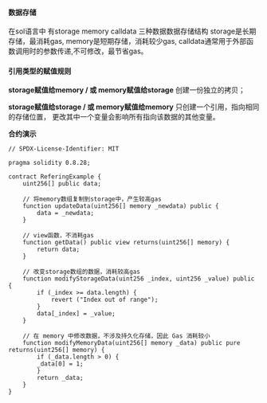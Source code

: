 #### **数据存储**

在sol语言中 有storage memory calldata 三种数据数据存储结构
storage是长期存储，最消耗gas,
memory是短期存储，消耗较少gas,
calldata通常用于外部函数调用时的参数传递,不可修改，最节省gas。

#### **引用类型的赋值规则**

**storage赋值给memory / 或 memory赋值给storage**
  创建一份独立的拷贝；

**storage赋值给storage / 或 memory赋值给memory**
  只创建一个引用，指向相同的存储位置，
  更改其中一个变量会影响所有指向该数据的其他变量。

**合约演示**

```solidity
// SPDX-License-Identifier: MIT

pragma solidity 0.8.28;

contract ReferingExample {
    uint256[] public data;

    // 将memory数组复制到storage中，产生较高gas
    function updateData(uint256[] memory _newdata) public {
        data = _newdata;
    }

    // view函数，不消耗gas
    function getData() public view returns(uint256[] memory) {
        return data;
    }

    // 改变storage数组的数据，消耗较高gas
    function modifyStorageData(uint256 _index, uint256 _value) public {
        if (_index >= data.length) {
            revert ("Index out of range");
        }
        data[_index] = _value;
    }

    // 在 memory 中修改数据，不涉及持久化存储，因此 Gas 消耗较小
    function modifyMemoryData(uint256[] memory _data) public pure returns(uint256[] memory) {
        if (_data.length > 0) {
        _data[0] = 1;
        }
        return _data;
    }
}
```
